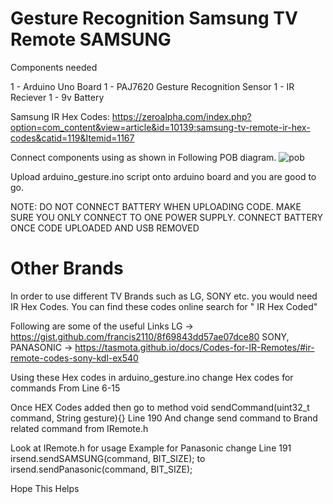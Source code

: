 # Gesture Recognition Samsung TV Remote SAMSUNG

Components needed 


1 - Arduino Uno Board
1 - PAJ7620 Gesture Recognition Sensor
1 - IR Reciever
1 - 9v Battery

Samsung IR Hex Codes:
https://zeroalpha.com/index.php?option=com_content&view=article&id=10139:samsung-tv-remote-ir-hex-codes&catid=119&Itemid=1167



Connect components using as shown in Following POB diagram. 
![pob](https://user-images.githubusercontent.com/39949965/187962208-b0615acc-3af7-4829-a6ea-9730c58bcfbb.jpg)


Upload arduino_gesture.ino script onto arduino board and you are good to go.

NOTE: DO NOT CONNECT BATTERY WHEN UPLOADING CODE. MAKE SURE YOU ONLY CONNECT TO ONE POWER SUPPLY. CONNECT BATTERY ONCE CODE UPLOADED AND USB REMOVED


# Other Brands

In order to use different TV Brands such as LG, SONY etc. you would need IR Hex Codes. You can find these codes online search for "<BRAND> IR Hex Coded"

Following are some of the useful Links
LG -> https://gist.github.com/francis2110/8f69843dd57ae07dce80 
SONY, PANASONIC -> https://tasmota.github.io/docs/Codes-for-IR-Remotes/#ir-remote-codes-sony-kdl-ex540


Using these Hex codes in arduino_gesture.ino change Hex codes for commands From Line 6-15

Once HEX Codes added then go to method void sendCommand(uint32_t command, String gesture){} Line 190
And change send command to Brand related command from IRemote.h

Look at IRemote.h for usage
Example for Panasonic
change Line 191 irsend.sendSAMSUNG(command, BIT_SIZE);  to irsend.sendPanasonic(command, BIT_SIZE);



Hope This Helps




